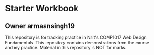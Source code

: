 # Starter Workbook

## Owner armaansingh19

This repository is for tracking practice in Nait's COMP1017 Web Design Fundamentals. This repository contains demonstrations from the course and my practice. Material in this repository is NOT for marks.

